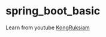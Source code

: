 # spring_boot_basic
Learn from youtube [KongRuksiam](https://www.youtube.com/watch?v=g7gYh-eryXA&t=8060s)
